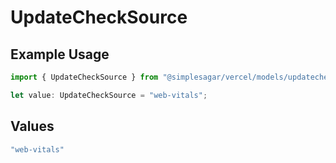 # UpdateCheckSource

## Example Usage

```typescript
import { UpdateCheckSource } from "@simplesagar/vercel/models/updatecheckop.js";

let value: UpdateCheckSource = "web-vitals";
```

## Values

```typescript
"web-vitals"
```
